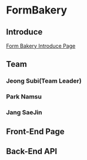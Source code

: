 # FormBakery

## Introduce

[Form Bakery Introduce Page](https://github.com/codestates/FormBakery/wiki)

## Team

### Jeong Subi(Team Leader)

### Park Namsu

### Jang SaeJin

## Front-End Page

## Back-End API
